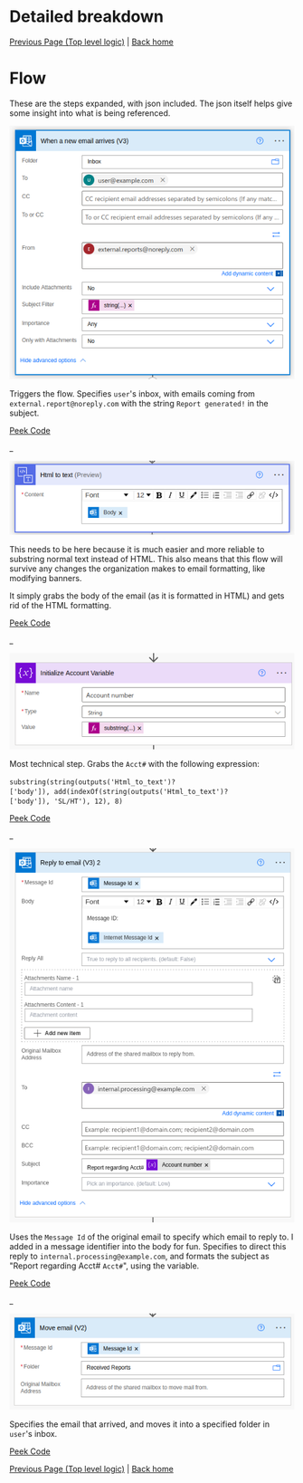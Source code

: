 # Detailed breakdown

[Previous Page (Top level logic)](/AutoReportFwd/readme.md) | [Back home](/README.md)

# Flow

These are the steps expanded, with json included. The json itself helps give some insight into what is being referenced.

![1](/AutoReportFwd/Flow/Screenshots/1.png)

Triggers the flow. Specifies ``user``'s inbox, with emails coming from ``external.report@noreply.com`` with the string ``Report generated!`` in the subject.

[Peek Code](/AutoReportFwd/Flow/PeekCode/1.json)

_

![2](/AutoReportFwd/Flow/Screenshots/2.png)

This needs to be here because it is much easier and more reliable to substring normal text instead of HTML. This also means that this flow will survive any changes the organization makes to email formatting, like modifying banners.

It simply grabs the body of the email (as it is formatted in HTML) and gets rid of the HTML formatting.

[Peek Code](/AutoReportFwd/Flow/PeekCode/2.json)

_

![3](/AutoReportFwd/Flow/Screenshots/3.png)

Most technical step. Grabs the ``Acct#`` with the following expression:

``substring(string(outputs('Html_to_text')?['body']), add(indexOf(string(outputs('Html_to_text')?['body']), 'SL/HT'), 12), 8)``

[Peek Code](/AutoReportFwd/Flow/PeekCode/3.json)

_

![4](/AutoReportFwd/Flow/Screenshots/4.png)

Uses the ``Message Id`` of the original email to specify which email to reply to. I added in a message identifier into the body for fun. Specifies to direct this reply to ``internal.processing@example.com``, and formats the subject as "Report regarding Acct# ``Acct#``", using the variable.

[Peek Code](/AutoReportFwd/Flow/PeekCode/4.json)

_

![5](/AutoReportFwd/Flow/Screenshots/5.png)

Specifies the email that arrived, and moves it into a specified folder in ``user``'s inbox.

[Peek Code](/AutoReportFwd/Flow/PeekCode/5.json)

[Previous Page (Top level logic)](/AutoReportFwd/readme.md) | [Back home](/README.md)
